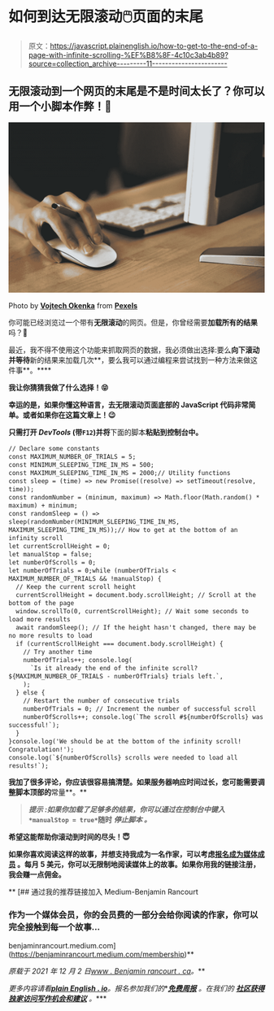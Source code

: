 # 如何到达无限滚动🖱️页面的末尾

> 原文：<https://javascript.plainenglish.io/how-to-get-to-the-end-of-a-page-with-infinite-scrolling-%EF%B8%8F-4c10c3ab4b89?source=collection_archive---------11----------------------->

## 无限滚动到一个网页的末尾是不是时间太长了？你可以用一个小脚本作弊！🤖

![](img/91eb4e973800e6f22781c5c5f6d98771.png)

Photo by [**Vojtech Okenka**](https://www.pexels.com/@vojtech-okenka-127162?utm_content=attributionCopyText&utm_medium=referral&utm_source=pexels) from [**Pexels**](https://www.pexels.com/photo/person-holding-apple-magic-mouse-392018/?utm_content=attributionCopyText&utm_medium=referral&utm_source=pexels)

你可能已经浏览过一个带有**无限滚动**的网页。但是，你曾经需要**加载所有的结果**吗？🤔

最近，我不得不使用这个功能来抓取网页的数据，我必须做出选择:要么**向下滚动并等待**新的结果来加载几次**，要么我可以通过编程来尝试找到一种方法来做这件事**。****

**我让你猜猜我做了什么选择！😝**

**幸运的是，如果你懂这种语言，去无限滚动页面底部的 JavaScript 代码非常简单。或者如果你在这篇文章上！😉**

**只需打开 *DevTools* (带`F12`)并将**下面的脚本**粘贴到控制台中。**

```
// Declare some constants
const MAXIMUM_NUMBER_OF_TRIALS = 5;
const MINIMUM_SLEEPING_TIME_IN_MS = 500;
const MAXIMUM_SLEEPING_TIME_IN_MS = 2000;// Utility functions
const sleep = (time) => new Promise((resolve) => setTimeout(resolve, time));
const randomNumber = (minimum, maximum) => Math.floor(Math.random() * maximum) + minimum;
const randomSleep = () => sleep(randomNumber(MINIMUM_SLEEPING_TIME_IN_MS, MAXIMUM_SLEEPING_TIME_IN_MS));// How to get at the bottom of an infinity scroll
let currentScrollHeight = 0;
let manualStop = false;
let numberOfScrolls = 0;
let numberOfTrials = 0;while (numberOfTrials < MAXIMUM_NUMBER_OF_TRIALS && !manualStop) {
  // Keep the current scroll height
  currentScrollHeight = document.body.scrollHeight; // Scroll at the bottom of the page
  window.scrollTo(0, currentScrollHeight); // Wait some seconds to load more results
  await randomSleep(); // If the height hasn't changed, there may be no more results to load
  if (currentScrollHeight === document.body.scrollHeight) {
    // Try another time
    numberOfTrials++; console.log(
      `Is it already the end of the infinite scroll? ${MAXIMUM_NUMBER_OF_TRIALS - numberOfTrials} trials left.`,
    );
  } else {
    // Restart the number of consecutive trials
    numberOfTrials = 0; // Increment the number of successful scroll
    numberOfScrolls++; console.log(`The scroll #${numberOfScrolls} was successful!`);
  }
}console.log('We should be at the bottom of the infinity scroll! Congratulation!');
console.log(`${numberOfScrolls} scrolls were needed to load all results!`);
```

**我加了很多评论，你应该很容易搞清楚。如果服务器响应时间过长，您可能需要调整脚本顶部的**常量**。**

> *****提示*** *:如果你加载了足够多的结果，你可以通过在控制台中键入* `*manualStop = true*`随时 ***停止脚本*** *。***

**希望这能帮助你滚动到时间的尽头！😇**

**如果你喜欢阅读这样的故事，并想支持我成为一名作家，可以考虑[报名成为**媒体成员**](https://benjaminrancourt.medium.com/membership) 。每月 5 美元，你可以无限制地阅读媒体上的故事。如果你用我的链接注册，我会赚一点佣金。**

**[](https://benjaminrancourt.medium.com/membership) [## 通过我的推荐链接加入 Medium-Benjamin Rancourt

### 作为一个媒体会员，你的会员费的一部分会给你阅读的作家，你可以完全接触到每一个故事…

benjaminrancourt.medium.com](https://benjaminrancourt.medium.com/membership)** 

***原载于 2021 年 12 月 2 日*[*www . Benjamin rancourt . ca*](https://www.benjaminrancourt.ca/how-to-get-to-the-end-of-a-page-with-infinite-scrolling)*。***

***更多内容请看*[***plain English . io***](http://plainenglish.io/)*。报名参加我们的**[***免费周报***](http://newsletter.plainenglish.io/) *。在我们的* [***社区获得独家访问写作机会和建议***](https://discord.gg/GtDtUAvyhW) *。****